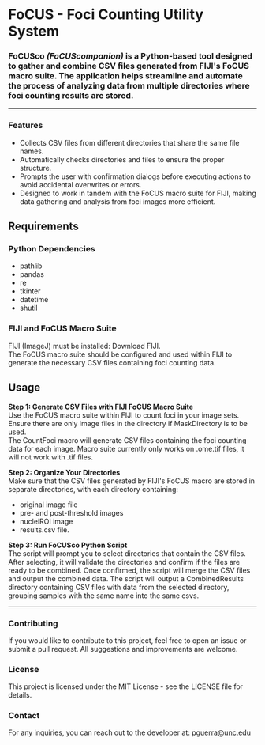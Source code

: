 # FoCUS - Foci Counting Utility System
### FoCUSco <i>(FoCUScompanion)</i> is a Python-based tool designed to gather and combine CSV files generated from FIJI's FoCUS macro suite. The application helps streamline and automate the process of analyzing data from multiple directories where foci counting results are stored.
---
### Features
- Collects CSV files from different directories that share the same file names.
- Automatically checks directories and files to ensure the proper structure.
- Prompts the user with confirmation dialogs before executing actions to avoid accidental overwrites or errors.
- Designed to work in tandem with the FoCUS macro suite for FIJI, making data gathering and analysis from foci images more efficient.

## Requirements
### Python Dependencies
- pathlib
- pandas
- re
- tkinter
- datetime
- shutil

### FIJI and FoCUS Macro Suite
FIJI (ImageJ) must be installed: Download FIJI.<br>
The FoCUS macro suite should be configured and used within FIJI to generate the necessary CSV files containing foci counting data.

## Usage
<strong>Step 1: Generate CSV Files with FIJI FoCUS Macro Suite</strong><br>
Use the FoCUS macro suite within FIJI to count foci in your image sets.<br>
Ensure there are only image files in the directory if MaskDirectory is to be used.<br>
The CountFoci macro will generate CSV files containing the foci counting data for each image. Macro suite currently only works on .ome.tif files, it will not work with .tif files.<br>

<strong>Step 2: Organize Your Directories</strong><br>
Make sure that the CSV files generated by FIJI's FoCUS macro are stored in separate directories, with each directory containing: 
- original image file
- pre- and post-threshold images
- nucleiROI image
- results.csv file.

<strong>Step 3: Run FoCUSco Python Script</strong><br>
The script will prompt you to select directories that contain the CSV files.<br>
After selecting, it will validate the directories and confirm if the files are ready to be combined.
Once confirmed, the script will merge the CSV files and output the combined data.
The script will output a CombinedResults directory containing CSV files with data from the selected directory, grouping samples with the same name into the same csvs.

---
### Contributing
If you would like to contribute to this project, feel free to open an issue or submit a pull request. All suggestions and improvements are welcome.

### License
This project is licensed under the MIT License - see the LICENSE file for details.

### Contact
For any inquiries, you can reach out to the developer at: pguerra@unc.edu